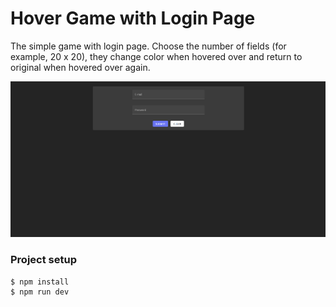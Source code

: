 # Hover Game with Login Page

The simple game with login page. Choose the number of fields (for example, 20 x 20), they change color when hovered over and return to original when hovered over again.

![hover-game-prev](demo/aivia.gif)

### Project setup

```
$ npm install
$ npm run dev
```

